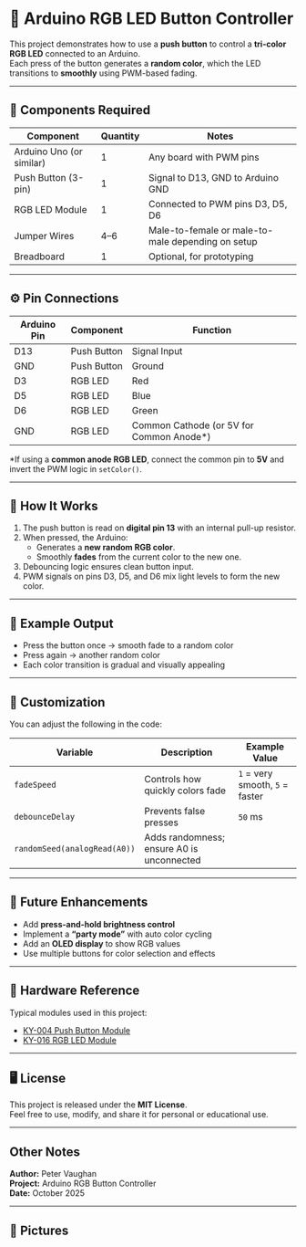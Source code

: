# 🌈 Arduino RGB LED Button Controller

This project demonstrates how to use a **push button** to control a **tri-color RGB LED** connected to an Arduino.  
Each press of the button generates a **random color**, which the LED transitions to **smoothly** using PWM-based fading.

---

## 🧰 Components Required

| Component                | Quantity | Notes |
|---------------------------|-----------|-------|
| Arduino Uno (or similar) | 1 | Any board with PWM pins |
| Push Button (3-pin) | 1 | Signal to D13, GND to Arduino GND |
| RGB LED Module | 1 | Connected to PWM pins D3, D5, D6 |
| Jumper Wires | 4–6 | Male-to-female or male-to-male depending on setup |
| Breadboard | 1 | Optional, for prototyping |

---

## ⚙️ Pin Connections

| Arduino Pin | Component | Function |
|--------------|------------|-----------|
| D13 | Push Button | Signal Input |
| GND | Push Button | Ground |
| D3 | RGB LED | Red |
| D5 | RGB LED | Blue |
| D6 | RGB LED | Green |
| GND | RGB LED | Common Cathode (or 5V for Common Anode\*) |

\*If using a **common anode RGB LED**, connect the common pin to **5V** and invert the PWM logic in `setColor()`.

---

## 🔩 How It Works

1. The push button is read on **digital pin 13** with an internal pull-up resistor.  
2. When pressed, the Arduino:
   - Generates a **new random RGB color**.
   - Smoothly **fades** from the current color to the new one.
3. Debouncing logic ensures clean button input.
4. PWM signals on pins D3, D5, and D6 mix light levels to form the new color.

---

## 🧪 Example Output

- Press the button once → smooth fade to a random color  
- Press again → another random color  
- Each color transition is gradual and visually appealing  

---

## 🔧 Customization

You can adjust the following in the code:

| Variable | Description | Example Value |
|-----------|--------------|----------------|
| `fadeSpeed` | Controls how quickly colors fade | `1` = very smooth, `5` = faster |
| `debounceDelay` | Prevents false presses | `50` ms |
| `randomSeed(analogRead(A0))` | Adds randomness; ensure A0 is unconnected |

---

## 🧠 Future Enhancements

- Add **press-and-hold brightness control**  
- Implement a **“party mode”** with auto color cycling  
- Add an **OLED display** to show RGB values  
- Use multiple buttons for color selection and effects  

---

## 📸 Hardware Reference

Typical modules used in this project:

- [KY-004 Push Button Module](https://arduinomodules.info/ky-004-key-switch-module/)
- [KY-016 RGB LED Module](https://arduinomodules.info/ky-016-rgb-full-color-led-module/)

---

## 🖥️ License

This project is released under the **MIT License**.  
Feel free to use, modify, and share it for personal or educational use.

---

## Other Notes

**Author:** Peter Vaughan  
**Project:** Arduino RGB Button Controller  
**Date:** October 2025  

---
## 📸 Pictures

